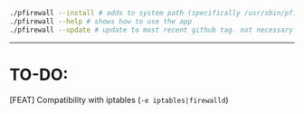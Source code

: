```sh
./pfirewall --install # adds to system path (specifically /usr/sbin/pfirewall), call with 'pfirewall -h'
./pfirewall --help # shows how to use the app
./pfirewall --update # update to most recent github tag. not necessary if you just cloned the repository
```
---
# TO-DO:
[FEAT] Compatibility with iptables (`-e iptables|firewalld`)
